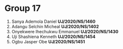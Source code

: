 # Group 17
1. Sanya Ademola Daniel **UJ/2020/NS/1460**
2. Adangu Selchin Micheal **UJ/2020/NS/1402**
3. Onyekwere Ihechukwu Emmanuel **UJ/2020/NS/1430**
4. Uji Shashiena Kenneth  **UJ/2020/NS/1454**
5. Ogbu Jasper Obe **UJ/2020/NS/1451**
